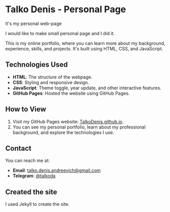 # Talko Denis - Personal Page

It's my personal web-page

I would like to make small personal page and I did it.

This is my online portfolio, where you can learn more about my background, experience, skills, and projects. It's built using HTML, CSS, and JavaScript.

## Technologies Used
- **HTML**: The structure of the webpage.
- **CSS**: Styling and responsive design.
- **JavaScript**: Theme toggle, year update, and other interactive features.
- **GitHub Pages**: Hosted the website using GitHub Pages.

## How to View
1. Visit my GitHub Pages website: [TalkoDenis.github.io](https://TalkoDenis.github.io).
2. You can see my personal portfolio, learn about my professional background, and explore the technologies I use.

## Contact
You can reach me at:
- **Email**: [talko.denis.andreevich@gmail.com](mailto:talko.denis.andreevich@gmail.com)
- **Telegram**: [@talkoda](https://t.me/talkoda)

## Created the site
I used Jekyll to create the site.